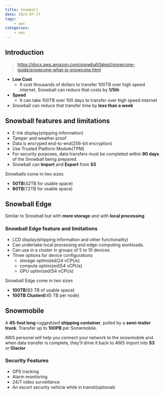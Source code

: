 ```yaml
---
title: Snowball
date: 2023-07-17
tags:
	- aws
categories: 
	- aws
---
```


## Introduction
> https://docs.aws.amazon.com/snowball/latest/snowcone-guide/snowcone-what-is-snowcone.html

* **Low Cost** 
  * It cost thousands of dollars to transfer 100TB over high speed internet. Snowball can reduce that costs by **1/5th**
* **Speed** 
  * It can take 100TB over 100 days to transfer over high speed internet
* Snowball can reduce that transfer time by **less than a week**

## Snowball features and limitations
* E-Ink display(shipping information)
* Tamper and weather proof
* Data is encryped end-to-end(256-bit encryption)
* Use Trusted Platform Module(TPM)
* For security purposes, data transfers must be completed within **90 days** of the Snowball being prepared.
* Snowball can **Import** and **Export** from **S3**

Snowballs come in two sizes
* **50TB**(42TB for usable space)
* **80TB**(72TB for usable space)

## Snowball Edge
Similar to Snowball but with **more storage** and with **local processing**

### Snowball Edge feature and limitations
* LCD display(shipping information and other functionality)
* Can undertake local processing and edge-computing workloads.
* Can use in a cluster in groups of 5 to 10 devices.
* Three options for device configurations
  * storage optimized(24 vCPUs)
  * compute optimized(54 vCPUs)
  * GPU optimized(54 vCPUs)

Snowball Edge come in two sizes
* **100TB**(83 TB of usable space)
* **100TB Clusterd**(45 TB per node)

## Snowmobile
A **45-foot long** ruggedized **shipping container**, pulled by a **semi-trailer truck**. Transfer up to **100PB** per Sonwmobile.

AWS personel will help you connect your network to the snowmobile and when data transfer is complete, they'll drive it back to AWS import into **S3** or **Glacier**

### Security Features
* GPS tracking
* Alarm monitoring
* 24/7 video surveillance
* An escort security vehicle while in transit(optional)